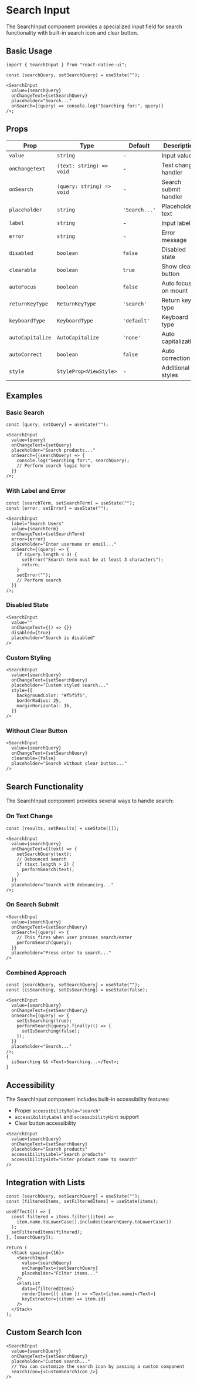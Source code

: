 # Search Input

The SearchInput component provides a specialized input field for search functionality with built-in search icon and clear button.

## Basic Usage

```tsx
import { SearchInput } from "react-native-ui";

const [searchQuery, setSearchQuery] = useState("");

<SearchInput
  value={searchQuery}
  onChangeText={setSearchQuery}
  placeholder="Search..."
  onSearch={(query) => console.log("Searching for:", query)}
/>;
```

## Props

| Prop             | Type                      | Default       | Description           |
| ---------------- | ------------------------- | ------------- | --------------------- |
| `value`          | `string`                  | -             | Input value           |
| `onChangeText`   | `(text: string) => void`  | -             | Text change handler   |
| `onSearch`       | `(query: string) => void` | -             | Search submit handler |
| `placeholder`    | `string`                  | `'Search...'` | Placeholder text      |
| `label`          | `string`                  | -             | Input label           |
| `error`          | `string`                  | -             | Error message         |
| `disabled`       | `boolean`                 | `false`       | Disabled state        |
| `clearable`      | `boolean`                 | `true`        | Show clear button     |
| `autoFocus`      | `boolean`                 | `false`       | Auto focus on mount   |
| `returnKeyType`  | `ReturnKeyType`           | `'search'`    | Return key type       |
| `keyboardType`   | `KeyboardType`            | `'default'`   | Keyboard type         |
| `autoCapitalize` | `AutoCapitalize`          | `'none'`      | Auto capitalization   |
| `autoCorrect`    | `boolean`                 | `false`       | Auto correction       |
| `style`          | `StyleProp<ViewStyle>`    | -             | Additional styles     |

## Examples

### Basic Search

```tsx
const [query, setQuery] = useState("");

<SearchInput
  value={query}
  onChangeText={setQuery}
  placeholder="Search products..."
  onSearch={(searchQuery) => {
    console.log("Searching for:", searchQuery);
    // Perform search logic here
  }}
/>;
```

### With Label and Error

```tsx
const [searchTerm, setSearchTerm] = useState("");
const [error, setError] = useState("");

<SearchInput
  label="Search Users"
  value={searchTerm}
  onChangeText={setSearchTerm}
  error={error}
  placeholder="Enter username or email..."
  onSearch={(query) => {
    if (query.length < 3) {
      setError("Search term must be at least 3 characters");
      return;
    }
    setError("");
    // Perform search
  }}
/>;
```

### Disabled State

```tsx
<SearchInput
  value=""
  onChangeText={() => {}}
  disabled={true}
  placeholder="Search is disabled"
/>
```

### Custom Styling

```tsx
<SearchInput
  value={searchQuery}
  onChangeText={setSearchQuery}
  placeholder="Custom styled search..."
  style={{
    backgroundColor: "#f5f5f5",
    borderRadius: 25,
    marginHorizontal: 16,
  }}
/>
```

### Without Clear Button

```tsx
<SearchInput
  value={searchQuery}
  onChangeText={setSearchQuery}
  clearable={false}
  placeholder="Search without clear button..."
/>
```

## Search Functionality

The SearchInput component provides several ways to handle search:

### On Text Change

```tsx
const [results, setResults] = useState([]);

<SearchInput
  value={searchQuery}
  onChangeText={(text) => {
    setSearchQuery(text);
    // Debounced search
    if (text.length > 2) {
      performSearch(text);
    }
  }}
  placeholder="Search with debouncing..."
/>;
```

### On Search Submit

```tsx
<SearchInput
  value={searchQuery}
  onChangeText={setSearchQuery}
  onSearch={(query) => {
    // This fires when user presses search/enter
    performSearch(query);
  }}
  placeholder="Press enter to search..."
/>
```

### Combined Approach

```tsx
const [searchQuery, setSearchQuery] = useState("");
const [isSearching, setIsSearching] = useState(false);

<SearchInput
  value={searchQuery}
  onChangeText={setSearchQuery}
  onSearch={(query) => {
    setIsSearching(true);
    performSearch(query).finally(() => {
      setIsSearching(false);
    });
  }}
  placeholder="Search..."
/>;
{
  isSearching && <Text>Searching...</Text>;
}
```

## Accessibility

The SearchInput component includes built-in accessibility features:

- Proper `accessibilityRole="search"`
- `accessibilityLabel` and `accessibilityHint` support
- Clear button accessibility

```tsx
<SearchInput
  value={searchQuery}
  onChangeText={setSearchQuery}
  placeholder="Search products"
  accessibilityLabel="Search products"
  accessibilityHint="Enter product name to search"
/>
```

## Integration with Lists

```tsx
const [searchQuery, setSearchQuery] = useState("");
const [filteredItems, setFilteredItems] = useState(items);

useEffect(() => {
  const filtered = items.filter((item) =>
    item.name.toLowerCase().includes(searchQuery.toLowerCase())
  );
  setFilteredItems(filtered);
}, [searchQuery]);

return (
  <Stack spacing={16}>
    <SearchInput
      value={searchQuery}
      onChangeText={setSearchQuery}
      placeholder="Filter items..."
    />
    <FlatList
      data={filteredItems}
      renderItem={({ item }) => <Text>{item.name}</Text>}
      keyExtractor={(item) => item.id}
    />
  </Stack>
);
```

## Custom Search Icon

```tsx
<SearchInput
  value={searchQuery}
  onChangeText={setSearchQuery}
  placeholder="Custom search..."
  // You can customize the search icon by passing a custom component
  searchIcon={<CustomSearchIcon />}
/>
```
